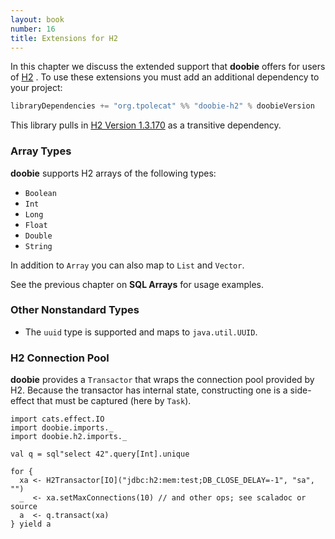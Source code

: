 ```yaml
---
layout: book
number: 16
title: Extensions for H2
---
```


In this chapter we discuss the extended support that **doobie** offers for users of [H2](http://www.h2database.com/html/main.html) . To use these extensions you must add an additional dependency to your project:

```scala
libraryDependencies += "org.tpolecat" %% "doobie-h2" % doobieVersion
```

This library pulls in [H2 Version 1.3.170](http://www.h2database.com/html/main.html) as a transitive dependency.

### Array Types

**doobie** supports H2 arrays of the following types:

- `Boolean`
- `Int`
- `Long`   
- `Float`  
- `Double`
- `String`

In addition to `Array` you can also map to `List` and `Vector`.

See the previous chapter on **SQL Arrays** for usage examples.

### Other Nonstandard Types

- The `uuid` type is supported and maps to `java.util.UUID`.

### H2 Connection Pool

**doobie** provides a `Transactor` that wraps the connection pool provided by H2. Because the transactor has internal state, constructing one is a side-effect that must be captured (here by `Task`).

```tut:silent
import cats.effect.IO
import doobie.imports._
import doobie.h2.imports._

val q = sql"select 42".query[Int].unique

for {
  xa <- H2Transactor[IO]("jdbc:h2:mem:test;DB_CLOSE_DELAY=-1", "sa", "")
  _  <- xa.setMaxConnections(10) // and other ops; see scaladoc or source
  a  <- q.transact(xa)
} yield a
```
